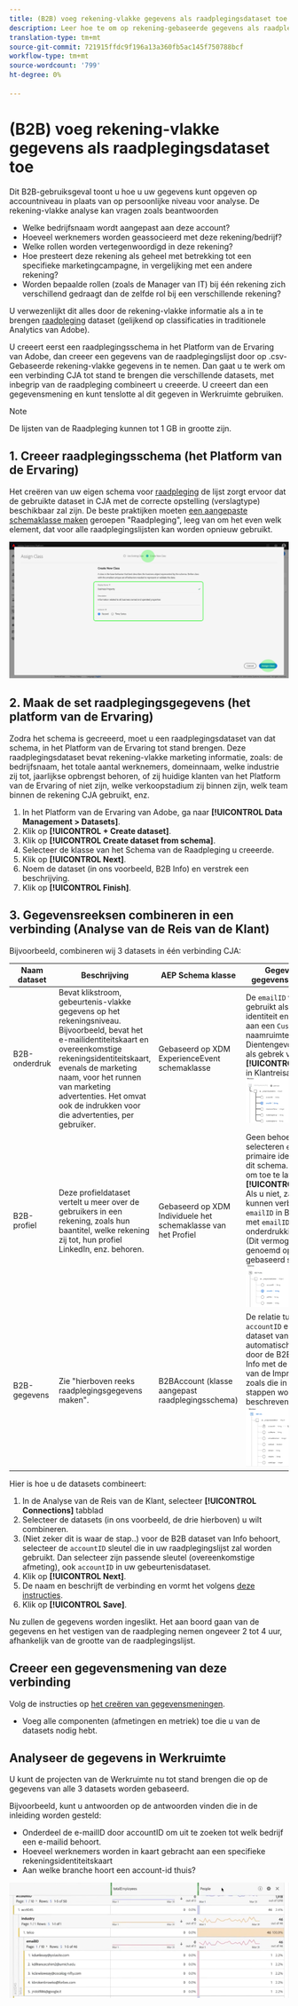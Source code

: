 ```yaml
---
title: (B2B) voeg rekening-vlakke gegevens als raadplegingsdataset toe
description: Leer hoe te om op rekening-gebaseerde gegevens als raadplegingsdataset aan CJA toe te voegen
translation-type: tm+mt
source-git-commit: 721915ffdc9f196a13a360fb5ac145f750788bcf
workflow-type: tm+mt
source-wordcount: '799'
ht-degree: 0%

---
```



# (B2B) voeg rekening-vlakke gegevens als raadplegingsdataset toe

Dit B2B-gebruiksgeval toont u hoe u uw gegevens kunt opgeven op accountniveau in plaats van op persoonlijke niveau voor analyse. De rekening-vlakke analyse kan vragen zoals beantwoorden

* Welke bedrijfsnaam wordt aangepast aan deze account?
* Hoeveel werknemers worden geassocieerd met deze rekening/bedrijf?
* Welke rollen worden vertegenwoordigd in deze rekening?
* Hoe presteert deze rekening als geheel met betrekking tot een specifieke marketingcampagne, in vergelijking met een andere rekening?
* Worden bepaalde rollen (zoals de Manager van IT) bij één rekening zich verschillend gedraagt dan de zelfde rol bij een verschillende rekening?

U verwezenlijkt dit alles door de rekening-vlakke informatie als a in te brengen [raadpleging](/help/getting-started/cja-glossary.md) dataset (gelijkend op classificaties in traditionele Analytics van Adobe).

U creeert eerst een raadplegingsschema in het Platform van de Ervaring van Adobe, dan creeer een gegevens van de raadplegingslijst door op .csv-Gebaseerde rekening-vlakke gegevens in te nemen. Dan gaat u te werk om een verbinding CJA tot stand te brengen die verschillende datasets, met inbegrip van de raadpleging combineert u creeerde. U creeert dan een gegevensmening en kunt tenslotte al dit gegeven in Werkruimte gebruiken.

>[!NOTE]
>
>De lijsten van de Raadpleging kunnen tot 1 GB in grootte zijn.

## 1. Creeer raadplegingsschema (het Platform van de Ervaring)

Het creëren van uw eigen schema voor [raadpleging](/help/getting-started/cja-glossary.md) de lijst zorgt ervoor dat de gebruikte dataset in CJA met de correcte opstelling (verslagtype) beschikbaar zal zijn. De beste praktijken moeten [een aangepaste schemaklasse maken](https://docs.adobe.com/content/help/en/experience-platform/xdm/tutorials/create-schema-ui.html#create-new-class) geroepen &quot;Raadpleging&quot;, leeg van om het even welk element, dat voor alle raadplegingslijsten kan worden opnieuw gebruikt.

![](assets/create-new-class.png)

## 2. Maak de set raadplegingsgegevens (het platform van de Ervaring)

Zodra het schema is gecreeerd, moet u een raadplegingsdataset van dat schema, in het Platform van de Ervaring tot stand brengen. Deze raadplegingsdataset bevat rekening-vlakke marketing informatie, zoals: de bedrijfsnaam, het totale aantal werknemers, domeinnaam, welke industrie zij tot, jaarlijkse opbrengst behoren, of zij huidige klanten van het Platform van de Ervaring of niet zijn, welke verkoopstadium zij binnen zijn, welk team binnen de rekening CJA gebruikt, enz.

1. In het Platform van de Ervaring van Adobe, ga naar **[!UICONTROL Data Management > Datasets]**.
1. Klik op **[!UICONTROL + Create dataset]**.
1. Klik op **[!UICONTROL Create dataset from schema]**.
1. Selecteer de klasse van het Schema van de Raadpleging u creeerde.
1. Klik op **[!UICONTROL Next]**.
1. Noem de dataset (in ons voorbeeld, B2B Info) en verstrek een beschrijving.
1. Klik op **[!UICONTROL Finish]**.


## 3. Gegevensreeksen combineren in een verbinding (Analyse van de Reis van de Klant)

Bijvoorbeeld, combineren wij 3 datasets in één verbinding CJA:

| Naam dataset | Beschrijving | AEP Schema klasse | Gegevens over gegevensverzameling |
|---|---|---|---|
| B2B-onderdruk | Bevat klikstroom, gebeurtenis-vlakke gegevens op het rekeningsniveau. Bijvoorbeeld, bevat het e-mailidentiteitskaart en overeenkomstige rekeningsidentiteitskaart, evenals de marketing naam, voor het runnen van marketing advertenties. Het omvat ook de indrukken voor die advertenties, per gebruiker. | Gebaseerd op XDM ExperienceEvent schemaklasse | De `emailID` wordt gebruikt als primaire identiteit en toegewezen aan een `Customer ID` naamruimte. Dientengevolge, zal het als gebrek verschijnen **[!UICONTROL Person ID]** in Klantreisanalyse. ![Impressie](assets/impressions-mixins.png) |
| B2B-profiel | Deze profieldataset vertelt u meer over de gebruikers in een rekening, zoals hun baantitel, welke rekening zij tot, hun profiel LinkedIn, enz. behoren. | Gebaseerd op XDM Individuele het schemaklasse van het Profiel | Geen behoefte te selecteren `emailID` als primaire identiteitskaart in dit schema. Zorg ervoor om toe te laten **[!UICONTROL Profile]**; Als u niet, zal CJA niet kunnen verbinden `emailID` in B2B-profiel met `emailID` in B2B-onderdrukkingsgegevens. (Dit vermogen wordt genoemd op gebied-gebaseerd stikken.) ![Profiel](assets/profile-mixins.png) |
| B2B-gegevens | Zie &quot;hierboven reeks raadplegingsgegevens maken&quot;. | B2BAccount (klasse aangepast raadplegingsschema) | De relatie tussen `accountID` en de B2B dataset van Impressies is automatisch gecreeerd door de B2B dataset van Info met de B2B dataset van de Impressie in CJA, zoals die in de hieronder stappen wordt beschreven te verbinden. ![Zoeken](assets/lookup-mixins.png) |

Hier is hoe u de datasets combineert:

1. In de Analyse van de Reis van de Klant, selecteer **[!UICONTROL Connections]** tabblad
1. Selecteer de datasets (in ons voorbeeld, de drie hierboven) u wilt combineren.
1. (Niet zeker dit is waar de stap..) voor de B2B dataset van Info behoort, selecteer de `accountID` sleutel die in uw raadplegingslijst zal worden gebruikt. Dan selecteer zijn passende sleutel (overeenkomstige afmeting), ook `accountID` in uw gebeurtenisdataset.
1. Klik op **[!UICONTROL Next]**.
1. De naam en beschrijft de verbinding en vormt het volgens [deze instructies](/help/connections/create-connection.md).
1. Klik op **[!UICONTROL Save]**.

Nu zullen de gegevens worden ingeslikt. Het aan boord gaan van de gegevens en het vestigen van de raadpleging nemen ongeveer 2 tot 4 uur, afhankelijk van de grootte van de raadplegingslijst.

## Creeer een gegevensmening van deze verbinding

Volg de instructies op [het creëren van gegevensmeningen](/help/data-views/create-dataview.md).

* Voeg alle componenten (afmetingen en metriek) toe die u van de datasets nodig hebt.

## Analyseer de gegevens in Werkruimte

U kunt de projecten van de Werkruimte nu tot stand brengen die op de gegevens van alle 3 datasets worden gebaseerd.

Bijvoorbeeld, kunt u antwoorden op de antwoorden vinden die in de inleiding worden gesteld:

* Onderdeel de e-mailID door accountID om uit te zoeken tot welk bedrijf een e-mailid behoort.
* Hoeveel werknemers worden in kaart gebracht aan een specifieke rekeningsidentiteitskaart
* Aan welke branche hoort een account-id thuis?

![](assets/project-lookup.png)
